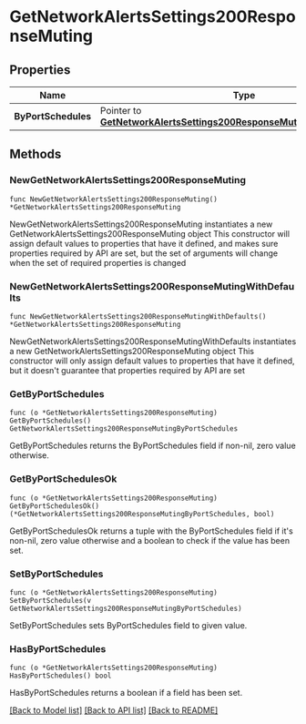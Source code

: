 # GetNetworkAlertsSettings200ResponseMuting

## Properties

Name | Type | Description | Notes
------------ | ------------- | ------------- | -------------
**ByPortSchedules** | Pointer to [**GetNetworkAlertsSettings200ResponseMutingByPortSchedules**](GetNetworkAlertsSettings200ResponseMutingByPortSchedules.md) |  | [optional] 

## Methods

### NewGetNetworkAlertsSettings200ResponseMuting

`func NewGetNetworkAlertsSettings200ResponseMuting() *GetNetworkAlertsSettings200ResponseMuting`

NewGetNetworkAlertsSettings200ResponseMuting instantiates a new GetNetworkAlertsSettings200ResponseMuting object
This constructor will assign default values to properties that have it defined,
and makes sure properties required by API are set, but the set of arguments
will change when the set of required properties is changed

### NewGetNetworkAlertsSettings200ResponseMutingWithDefaults

`func NewGetNetworkAlertsSettings200ResponseMutingWithDefaults() *GetNetworkAlertsSettings200ResponseMuting`

NewGetNetworkAlertsSettings200ResponseMutingWithDefaults instantiates a new GetNetworkAlertsSettings200ResponseMuting object
This constructor will only assign default values to properties that have it defined,
but it doesn't guarantee that properties required by API are set

### GetByPortSchedules

`func (o *GetNetworkAlertsSettings200ResponseMuting) GetByPortSchedules() GetNetworkAlertsSettings200ResponseMutingByPortSchedules`

GetByPortSchedules returns the ByPortSchedules field if non-nil, zero value otherwise.

### GetByPortSchedulesOk

`func (o *GetNetworkAlertsSettings200ResponseMuting) GetByPortSchedulesOk() (*GetNetworkAlertsSettings200ResponseMutingByPortSchedules, bool)`

GetByPortSchedulesOk returns a tuple with the ByPortSchedules field if it's non-nil, zero value otherwise
and a boolean to check if the value has been set.

### SetByPortSchedules

`func (o *GetNetworkAlertsSettings200ResponseMuting) SetByPortSchedules(v GetNetworkAlertsSettings200ResponseMutingByPortSchedules)`

SetByPortSchedules sets ByPortSchedules field to given value.

### HasByPortSchedules

`func (o *GetNetworkAlertsSettings200ResponseMuting) HasByPortSchedules() bool`

HasByPortSchedules returns a boolean if a field has been set.


[[Back to Model list]](../README.md#documentation-for-models) [[Back to API list]](../README.md#documentation-for-api-endpoints) [[Back to README]](../README.md)


